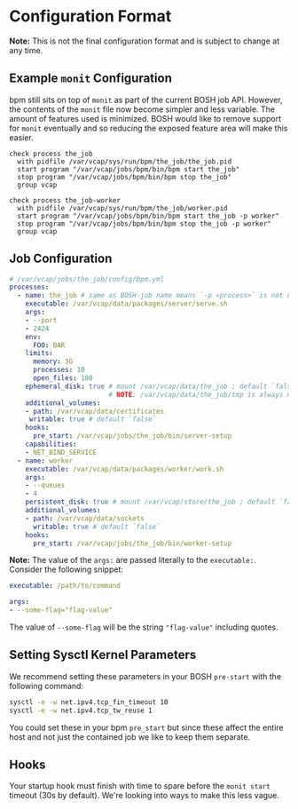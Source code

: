 # Configuration Format

**Note:** This is not the final configuration format and is subject to change at
any time.

## Example `monit` Configuration

bpm still sits on top of `monit` as part of the current BOSH job API.
However, the contents of the `monit` file now become simpler and less variable.
The amount of features used is minimized. BOSH would like to remove support
for `monit` eventually and so reducing the exposed feature area will make this
easier.

```
check process the_job
  with pidfile /var/vcap/sys/run/bpm/the_job/the_job.pid
  start program "/var/vcap/jobs/bpm/bin/bpm start the_job"
  stop program "/var/vcap/jobs/bpm/bin/bpm stop the_job"
  group vcap

check process the_job-worker
  with pidfile /var/vcap/sys/run/bpm/the_job/worker.pid
  start program "/var/vcap/jobs/bpm/bin/bpm start the_job -p worker"
  stop program "/var/vcap/jobs/bpm/bin/bpm stop the_job -p worker"
  group vcap
```

## Job Configuration

```yaml
# /var/vcap/jobs/the_job/config/bpm.yml
processes:
  - name: the_job # same as BOSH-job name means `-p <process>` is not needed
    executable: /var/vcap/data/packages/server/serve.sh
    args:
    - --port
    - 2424
    env:
      FOO: BAR
    limits:
      memory: 3G
      processes: 10
      open_files: 100
    ephemeral_disk: true # mount /var/vcap/data/the_job ; default `false`
                         # NOTE: /var/vcap/data/the_job/tmp is always mounted `rw`
    additional_volumes:
    - path: /var/vcap/data/certificates
     writable: true # default `false`
    hooks:
      pre_start: /var/vcap/jobs/the_job/bin/server-setup
    capabilities:
    - NET_BIND_SERVICE
  - name: worker
    executable: /var/vcap/data/packages/worker/work.sh
    args:
    - --queues
    - 4
    persistent_disk: true # mount /var/vcap/store/the_job ; default `false`
    additional_volumes:
    - path: /var/vcap/data/sockets
      writable: true # default `false`
    hooks:
      pre_start: /var/vcap/jobs/the_job/bin/worker-setup
```

**Note:** The value of the `args:` are passed literally to the `executable:`.
Consider the following snippet:

```yaml
executable: /path/to/command

args:
- --some-flag="flag-value"
```

The value of `--some-flag` will be the string `"flag-value"` including quotes.

## Setting Sysctl Kernel Parameters

We recommend setting these parameters in your BOSH `pre-start` with the
following command:

```bash
sysctl -e -w net.ipv4.tcp_fin_timeout 10
sysctl -e -w net.ipv4.tcp_tw_reuse 1
```

You could set these in your bpm `pre_start` but since these affect the entire
host and not just the contained job we like to keep them separate.

## Hooks

Your startup hook must finish with time to spare before the `monit start`
timeout (30s by default). We're looking into ways to make this less vague.
